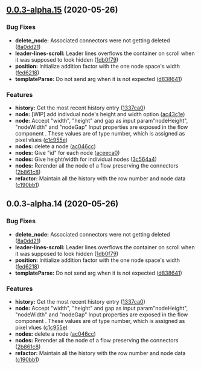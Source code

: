 ## [0.0.3-alpha.15](https://github.com/stagefright5/ng-flow/compare/ac046cc45a2e6c7681df36e67d377cb91ffe09b5...0.0.3-alpha.15) (2020-05-26)


### Bug Fixes

* **delete_node:** Associated connectors were not getting deleted ([8a0dd21](https://github.com/stagefright5/ng-flow/commit/8a0dd214e20d8d16f0aac7664411a907e4960396))
* **leader-lines-scroll:** Leader lines overflows the container on scroll when it was supposed to look hidden ([1db0f79](https://github.com/stagefright5/ng-flow/commit/1db0f7953a659f81fc84097abcdf51077624c2fa))
* **position:** Initialize addition factor with the one node space's width ([fed6218](https://github.com/stagefright5/ng-flow/commit/fed6218234594bc52b24a2f04e6242e9ab3c3281))
* **templateParse:** Do not send arg when it is not expected ([d838641](https://github.com/stagefright5/ng-flow/commit/d83864121576b9784f880eb2dcfefef6f138b62e))


### Features

* **history:** Get the most recent history entry ([1337ca0](https://github.com/stagefright5/ng-flow/commit/1337ca0de29a0ef6fbc1714327e437e4fd1a3971))
* **node:** [WIP] add indivdual node's height and width option ([ac43c1e](https://github.com/stagefright5/ng-flow/commit/ac43c1e4c20a18b61d70ba1dff82db000ed451c3))
* **node:** Accept "width", "height" and gap as input param"nodeHeight", "nodeWidth" and "nodeGap" Input properties are exposed in the flow component . These values are of type number, which is assigned as pixel vlues ([c1c955e](https://github.com/stagefright5/ng-flow/commit/c1c955ecc15657d1fafcc9cd0c5cd167e5403144))
* **nodes:** delete a node ([ac046cc](https://github.com/stagefright5/ng-flow/commit/ac046cc45a2e6c7681df36e67d377cb91ffe09b5))
* **nodes:** Give "id" for each node ([aceeca0](https://github.com/stagefright5/ng-flow/commit/aceeca04212388ce1f59e42b4612f2af899d48ad))
* **nodes:** Give height/width for individual nodes ([3c564a4](https://github.com/stagefright5/ng-flow/commit/3c564a45f57cc95e212fe4c8956e9ccd930b9b2f))
* **nodes:** Rerender all the node of a flow preserving the connectors ([2b861c8](https://github.com/stagefright5/ng-flow/commit/2b861c818bf55eccfe4d1fd0d3089bb1e7c3e6ea))
* **refactor:** Maintain all the history with the row number and node data ([c190bb1](https://github.com/stagefright5/ng-flow/commit/c190bb195cc988c0fa6a8ab24fc4541f3a6a6a8b))



## 0.0.3-alpha.14 (2020-05-26)


### Bug Fixes

* **delete_node:** Associated connectors were not getting deleted ([8a0dd21](https://github.com/stagefright5/ng-flow/commit/8a0dd214e20d8d16f0aac7664411a907e4960396))
* **leader-lines-scroll:** Leader lines overflows the container on scroll when it was supposed to look hidden ([1db0f79](https://github.com/stagefright5/ng-flow/commit/1db0f7953a659f81fc84097abcdf51077624c2fa))
* **position:** Initialize addition factor with the one node space's width ([fed6218](https://github.com/stagefright5/ng-flow/commit/fed6218234594bc52b24a2f04e6242e9ab3c3281))
* **templateParse:** Do not send arg when it is not expected ([d838641](https://github.com/stagefright5/ng-flow/commit/d83864121576b9784f880eb2dcfefef6f138b62e))


### Features

* **history:** Get the most recent history entry ([1337ca0](https://github.com/stagefright5/ng-flow/commit/1337ca0de29a0ef6fbc1714327e437e4fd1a3971))
* **node:** Accept "width", "height" and gap as input param"nodeHeight", "nodeWidth" and "nodeGap" Input properties are exposed in the flow component . These values are of type number, which is assigned as pixel vlues ([c1c955e](https://github.com/stagefright5/ng-flow/commit/c1c955ecc15657d1fafcc9cd0c5cd167e5403144))
* **nodes:** delete a node ([ac046cc](https://github.com/stagefright5/ng-flow/commit/ac046cc45a2e6c7681df36e67d377cb91ffe09b5))
* **nodes:** Rerender all the node of a flow preserving the connectors ([2b861c8](https://github.com/stagefright5/ng-flow/commit/2b861c818bf55eccfe4d1fd0d3089bb1e7c3e6ea))
* **refactor:** Maintain all the history with the row number and node data ([c190bb1](https://github.com/stagefright5/ng-flow/commit/c190bb195cc988c0fa6a8ab24fc4541f3a6a6a8b))
